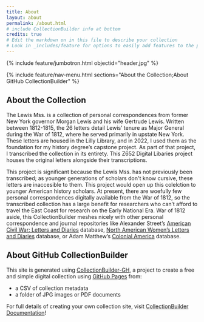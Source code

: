 ```yaml
---
title: About
layout: about
permalink: /about.html
# include CollectionBuilder info at bottom
credits: true
# Edit the markdown on in this file to describe your collection
# Look in _includes/feature for options to easily add features to the page
---
```


{% include feature/jumbotron.html objectid="header,jpg" %}

{% include feature/nav-menu.html sections="About the Collection;About GitHub CollectionBuilder" %}

## About the Collection

The Lewis Mss. is a collection of personal correspondences from former New York governor Morgan Lewis and his wife Gertrude Lewis. Written between 1812-1815, the 26 letters detail Lewis’ tenure as Major General during the War of 1812, where he served primarily in upstate New York. These letters are housed in the Lilly Library, and in 2022, I used them as the foundation for my history degree’s capstone project. As part of that project, I transcribed the collection in its entirety. This Z652 Digital Libaries project houses the original letters alongside their transcriptions.

This project is significant because the Lewis Mss. has not previously been transcribed; as younger generations of scholars don't know cursive, these letters are inaccesible to them. This project would open up this colelction to younger American history scholars. At present, there are woefully few personal correspondences digitally available from the War of 1812, so the transcribed collection has a large benefit for researchers who can’t afford to travel the East Coast for research on the Early National Era. 
War of 1812 aside, this CollectionBuilder meshes nicely with other personal correspondence and journal repositories like Alexander Street’s [American Civil War: Letters and Diaries](https://search.alexanderstreet.com/cwld) database, [North American Women’s Letters and Diaries](https://search.alexanderstreet.com/nwld) database, or Adam Matthew’s [Colonial America](https://www.colonialamerica.amdigital.co.uk/) database. 


## About GitHub CollectionBuilder

This site is generated using [CollectionBuilder-GH](https://collectionbuilding.github.io/gh/), a project to create a free and simple digital collection using [GitHub Pages](https://pages.github.com/) from: 

- a CSV of collection metadata
- a folder of JPG images or PDF documents

For full details of creating your own collection site, visit [CollectionBuilder Documentation](https://collectionbuilder.github.io/cb-docs/)!

